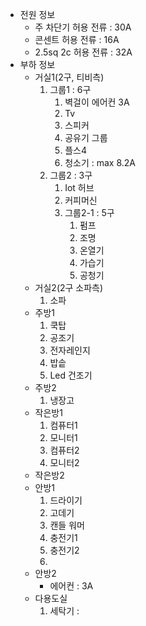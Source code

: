 - 전원 정보
	- 주 차단기 허용 전류 : 30A
	- 콘센트 허용 전류 : 16A
	- 2.5sq 2c 허용 전류 : 32A
- 부하 정보
	- 거실1(2구, 티비측)
		1. 그룹1 : 6구
			1. 벽걸이 에어컨 3A
			2. Tv
			3. 스피커
			4. 공유기 그룹
			5. 플스4
			6. 청소기 : max 8.2A
		2. 그룹2 : 3구
			1. Iot 허브
			2. 커피머신
			3. 그룹2-1 : 5구
				1. 펌프
				2. 조명
				3. 온열기
				4. 가습기
				5. 공청기
	- 거실2(2구 소파측)
		1. 소파
	- 주방1
		1. 쿡탑
		2. 공조기
		3. 전자레인지
		4. 밥솥
		5. Led 건조기
	- 주방2
		1. 냉장고
	- 작은방1
		1. 컴퓨터1
		2. 모니터1
		3. 컴퓨터2
		4. 모니터2
	- 작은방2
	- 안방1
		1. 드라이기
		2. 고데기
		3. 캔들 워머
		4. 충전기1
		5. 충전기2
		6. 
	- 안방2
		- 에어컨 : 3A
	- 다용도실
		1. 세탁기 : 






